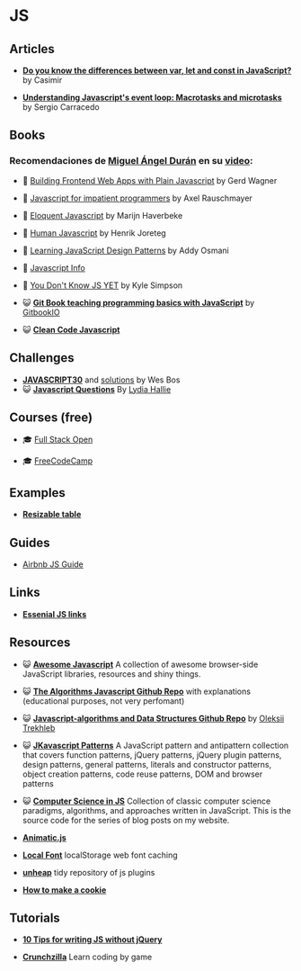 # JS
## Articles
+ **[Do you know the differences between var, let and const in JavaScript?](https://codeburst.io/do-you-know-the-differences-between-var-let-and-const-in-javascript-b08cd3acc8b0)** by Casimir

+ **[Understanding Javascript's event loop: Macrotasks and microtasks](https://sergiocarracedo.es/2020/04/27/js-loop/)** by Sergio Carracedo

## Books
### Recomendaciones de [Miguel Ángel Durán](https://twitter.com/midudev) en su [video](https://www.youtube.com/watch?v=Rtqvnl02Zcs):

+ 📖  [Building Frontend Web Apps with Plain Javascript](https://web-engineering.info/JsFrontendApp-Book) by Gerd Wagner

+ 📖  [Javascript for impatient programmers](https://exploringjs.com/impatient-js/toc.html) by Axel Rauschmayer

+ 📖 [Eloquent Javascript](https://eloquentjavascript.net/) by Marijn Haverbeke

+ 📖 [Human Javascript](https://read.humanjavascript.com/) by Henrik Joreteg

+ 📖 [Learning JavaScript Design Patterns](https://addyosmani.com/resources/essentialjsdesignpatterns/book/) by Addy Osmani

+ 📖 [Javascript Info](https://javascript.info/)

+ 📖 [You Don't Know JS YET](https://github.com/getify/You-Dont-Know-JS/tree/2nd-ed) by Kyle Simpson

+ 😺 [**Git Book teaching programming basics with JavaScript**](https://github.com/GitbookIO/javascript) by [GitbookIO](https://github.com/GitbookIO)
+ 😺 [**Clean Code Javascript**](https://github.com/ryanmcdermott/clean-code-javascript)

## Challenges
+ [**JAVASCRIPT30**](https://javascript30.com/) and  [solutions](https://github.com/wesbos/JavaScript30) by Wes Bos
+ 😺 [**Javascript Questions**](https://github.com/lydiahallie/javascript-questions) By [Lydia Hallie](https://github.com/lydiahallie)

## Courses (free)
+ 🎓 [Full Stack Open](https://fullstackopen.com/en/)

+ 🎓 [FreeCodeCamp](https://www.freecodecamp.org/learn/)

## Examples
+ [**Resizable table**](http://jsfiddle.net/ydTCZ/)

## Guides

+ [Airbnb JS Guide](https://github.com/airbnb/javascript)

## Links
+ [**Essenial JS links**](https://gist.github.com/ericelliott/d576f72441fc1b27dace)

## Resources
+ 😺 [**Awesome Javascript**](https://github.com/sorrycc/awesome-javascript) A collection of awesome browser-side JavaScript libraries, resources and shiny things.
+ 😺 [**The Algorithms Javascript Github Repo**](https://github.com/TheAlgorithms/Javascript) with explanations (educational purposes, not very perfomant)
+ 😺 [**Javascript-algorithms and Data Structures Github Repo**](https://github.com/trekhleb/javascript-algorithms) by [Oleksii Trekhleb](https://github.com/trekhleb)
+  😺 [**JKavascript Patterns**](https://github.com/shichuan/javascript-patterns) A JavaScript pattern and antipattern collection that covers function patterns, jQuery patterns, jQuery plugin patterns, design patterns, general patterns, literals and constructor patterns, object creation patterns, code reuse patterns, DOM and browser patterns
+  😺 [**Computer Science in JS**](https://github.com/humanwhocodes/computer-science-in-javascript) Collection of classic computer science paradigms, algorithms, and approaches written in JavaScript. This is the source code for the series of blog posts on my website.
+ [**Animatic.js**](http://lvivski.com/animatic/)

+ [**Local Font**](https://jaicab.com/localFont/) localStorage web font caching

+ [**unheap**](http://www.unheap.com/) tidy repository of js plugins

+ [**How to make a cookie**](https://javascript.info/cookie)

## Tutorials
+ [**10 Tips for writing JS without jQuery**](https://tutorialzine.com/2014/06/10-tips-for-writing-javascript-without-jquery)

+ [**Crunchzilla**](http://www.crunchzilla.com/) Learn coding by game

